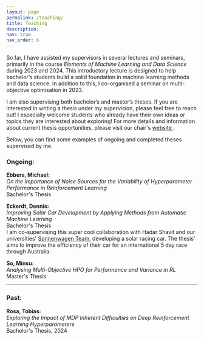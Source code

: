 ```yaml
---
layout: page
permalink: /teaching/
title: Teaching
description:
nav: true
nav_order: 6
---
```


<p>
So far, I have assisted my supervisors in several lectures and seminars, primarily in the course <i>Elements of Machine Learning and Data Science</i> during 2023 and 2024. 
This introductory lecture is designed to help bachelor’s students build a solid foundation in machine learning methods and data science. 
In addition to this, I co-organised a seminar on multi-objective optimisation in 2023.
</p>
<p>
I am also supervising both bachelor’s and master’s theses. 
If you are interested in writing a thesis under my supervision, please feel free to reach out!
I especially welcome students who already have their own ideas or topics they are interested about exploring! For more details and information about current thesis opportunities, please visit our chair's <a href="https://www.aim.rwth-aachen.de/thesis.html"> website </a>.
</p>
<p>
Below, you can find some examples of ongoing and completed theses supervised by me.
</p>

### Ongoing:

<p>
<b>Ebbers, Michael:</b>
<br>
<i>On the Importance of Noise Sources for the Variability of Hyperparameter Performance in
Reinforcement Learning</i>
<br>
Bachelor's Thesis
</p>

<p>
<b>Eckerdt, Dennis:</b>
<br>
<i>Improving Solar Car Development by Applying Methods from Automatic Machine Learning</i>
<br>
Bachelor's Thesis
<br>
I am co-supervising this super cool collaboration with Hadar Shavit and our universities' <a href="https://www.sonnenwagen.org">Sonnenwagen Team</a>, developing a solar racing car. The thesis' aims to improve the efficiency of their car for an international 5 day race through Australia.
</p>

<p>
<b>So, Minsu:</b>
<br>
<i>Analysing Multi-Objective HPO for Performance and Variance in RL</i>
<br>
Master's Thesis
</p>


---

### Past:

<p>
<b>Rosa, Tobias:</b> 
<br>
<i>Exploring the Impact of MDP Inherent Difficulties
on Deep Reinforcement Learning Hyperparameters</i> 
<br>
Bachelor's Thesis, 2024
</p>
